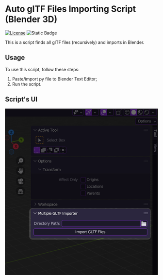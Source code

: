 # Auto glTF Files Importing Script (Blender 3D)
[![License](https://img.shields.io/badge/License-MIT-yellow.svg)](https://github.com/your-username/your-repository/blob/master/LICENSE)
![Static Badge](https://img.shields.io/badge/Blender%20ver.%20-%20%3E%203.0%20-%20Yellow)


This is a script finds all glTF files (recursively) and imports in Blender.

## Usage

To use this script, follow these steps:

1. Paste/import py file to Blender Text Editor;
2. Run the script.

## Script's UI
![A cat](PrintScreen.png)
